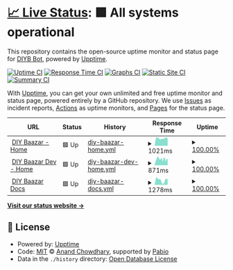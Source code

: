 # [📈 Live Status](https://diybaazar-bot.github.io/upptime): <!--live status--> **🟩 All systems operational**

This repository contains the open-source uptime monitor and status page for [DIYB Bot](diybaazar.com), powered by [Upptime](https://github.com/upptime/upptime).

[![Uptime CI](https://github.com/diybaazar-bot/upptime/workflows/Uptime%20CI/badge.svg)](https://github.com/diybaazar-bot/upptime/actions?query=workflow%3A%22Uptime+CI%22)
[![Response Time CI](https://github.com/diybaazar-bot/upptime/workflows/Response%20Time%20CI/badge.svg)](https://github.com/diybaazar-bot/upptime/actions?query=workflow%3A%22Response+Time+CI%22)
[![Graphs CI](https://github.com/diybaazar-bot/upptime/workflows/Graphs%20CI/badge.svg)](https://github.com/diybaazar-bot/upptime/actions?query=workflow%3A%22Graphs+CI%22)
[![Static Site CI](https://github.com/diybaazar-bot/upptime/workflows/Static%20Site%20CI/badge.svg)](https://github.com/diybaazar-bot/upptime/actions?query=workflow%3A%22Static+Site+CI%22)
[![Summary CI](https://github.com/diybaazar-bot/upptime/workflows/Summary%20CI/badge.svg)](https://github.com/diybaazar-bot/upptime/actions?query=workflow%3A%22Summary+CI%22)

With [Upptime](https://upptime.js.org), you can get your own unlimited and free uptime monitor and status page, powered entirely by a GitHub repository. We use [Issues](https://github.com/diybaazar-bot/upptime/issues) as incident reports, [Actions](https://github.com/diybaazar-bot/upptime/actions) as uptime monitors, and [Pages](https://diybaazar-bot.github.io/upptime) for the status page.

<!--start: status pages-->
<!-- This summary is generated by Upptime (https://github.com/upptime/upptime) -->
<!-- Do not edit this manually, your changes will be overwritten -->
<!-- prettier-ignore -->
| URL | Status | History | Response Time | Uptime |
| --- | ------ | ------- | ------------- | ------ |
| <img alt="" src="https://icons.duckduckgo.com/ip3/diybaazar.com.ico" height="13"> [DIY Baazar - Home](https://diybaazar.com) | 🟩 Up | [diy-baazar-home.yml](https://github.com/diybaazar-bot/diy-upptime/commits/HEAD/history/diy-baazar-home.yml) | <details><summary><img alt="Response time graph" src="./graphs/diy-baazar-home/response-time-week.png" height="20"> 1021ms</summary><br><a href="https://diybaazar-bot.github.io/diy-upptime/history/diy-baazar-home"><img alt="Response time 1096" src="https://img.shields.io/endpoint?url=https%3A%2F%2Fraw.githubusercontent.com%2Fdiybaazar-bot%2Fdiy-upptime%2FHEAD%2Fapi%2Fdiy-baazar-home%2Fresponse-time.json"></a><br><a href="https://diybaazar-bot.github.io/diy-upptime/history/diy-baazar-home"><img alt="24-hour response time 1219" src="https://img.shields.io/endpoint?url=https%3A%2F%2Fraw.githubusercontent.com%2Fdiybaazar-bot%2Fdiy-upptime%2FHEAD%2Fapi%2Fdiy-baazar-home%2Fresponse-time-day.json"></a><br><a href="https://diybaazar-bot.github.io/diy-upptime/history/diy-baazar-home"><img alt="7-day response time 1021" src="https://img.shields.io/endpoint?url=https%3A%2F%2Fraw.githubusercontent.com%2Fdiybaazar-bot%2Fdiy-upptime%2FHEAD%2Fapi%2Fdiy-baazar-home%2Fresponse-time-week.json"></a><br><a href="https://diybaazar-bot.github.io/diy-upptime/history/diy-baazar-home"><img alt="30-day response time 1080" src="https://img.shields.io/endpoint?url=https%3A%2F%2Fraw.githubusercontent.com%2Fdiybaazar-bot%2Fdiy-upptime%2FHEAD%2Fapi%2Fdiy-baazar-home%2Fresponse-time-month.json"></a><br><a href="https://diybaazar-bot.github.io/diy-upptime/history/diy-baazar-home"><img alt="1-year response time 1096" src="https://img.shields.io/endpoint?url=https%3A%2F%2Fraw.githubusercontent.com%2Fdiybaazar-bot%2Fdiy-upptime%2FHEAD%2Fapi%2Fdiy-baazar-home%2Fresponse-time-year.json"></a></details> | <details><summary><a href="https://diybaazar-bot.github.io/diy-upptime/history/diy-baazar-home">100.00%</a></summary><a href="https://diybaazar-bot.github.io/diy-upptime/history/diy-baazar-home"><img alt="All-time uptime 99.81%" src="https://img.shields.io/endpoint?url=https%3A%2F%2Fraw.githubusercontent.com%2Fdiybaazar-bot%2Fdiy-upptime%2FHEAD%2Fapi%2Fdiy-baazar-home%2Fuptime.json"></a><br><a href="https://diybaazar-bot.github.io/diy-upptime/history/diy-baazar-home"><img alt="24-hour uptime 100.00%" src="https://img.shields.io/endpoint?url=https%3A%2F%2Fraw.githubusercontent.com%2Fdiybaazar-bot%2Fdiy-upptime%2FHEAD%2Fapi%2Fdiy-baazar-home%2Fuptime-day.json"></a><br><a href="https://diybaazar-bot.github.io/diy-upptime/history/diy-baazar-home"><img alt="7-day uptime 100.00%" src="https://img.shields.io/endpoint?url=https%3A%2F%2Fraw.githubusercontent.com%2Fdiybaazar-bot%2Fdiy-upptime%2FHEAD%2Fapi%2Fdiy-baazar-home%2Fuptime-week.json"></a><br><a href="https://diybaazar-bot.github.io/diy-upptime/history/diy-baazar-home"><img alt="30-day uptime 99.61%" src="https://img.shields.io/endpoint?url=https%3A%2F%2Fraw.githubusercontent.com%2Fdiybaazar-bot%2Fdiy-upptime%2FHEAD%2Fapi%2Fdiy-baazar-home%2Fuptime-month.json"></a><br><a href="https://diybaazar-bot.github.io/diy-upptime/history/diy-baazar-home"><img alt="1-year uptime 99.81%" src="https://img.shields.io/endpoint?url=https%3A%2F%2Fraw.githubusercontent.com%2Fdiybaazar-bot%2Fdiy-upptime%2FHEAD%2Fapi%2Fdiy-baazar-home%2Fuptime-year.json"></a></details>
| <img alt="" src="https://icons.duckduckgo.com/ip3/dev.diybaazar.com.ico" height="13"> [DIY Baazar Dev - Home](https://dev.diybaazar.com) | 🟩 Up | [diy-baazar-dev-home.yml](https://github.com/diybaazar-bot/diy-upptime/commits/HEAD/history/diy-baazar-dev-home.yml) | <details><summary><img alt="Response time graph" src="./graphs/diy-baazar-dev-home/response-time-week.png" height="20"> 871ms</summary><br><a href="https://diybaazar-bot.github.io/diy-upptime/history/diy-baazar-dev-home"><img alt="Response time 1072" src="https://img.shields.io/endpoint?url=https%3A%2F%2Fraw.githubusercontent.com%2Fdiybaazar-bot%2Fdiy-upptime%2FHEAD%2Fapi%2Fdiy-baazar-dev-home%2Fresponse-time.json"></a><br><a href="https://diybaazar-bot.github.io/diy-upptime/history/diy-baazar-dev-home"><img alt="24-hour response time 1165" src="https://img.shields.io/endpoint?url=https%3A%2F%2Fraw.githubusercontent.com%2Fdiybaazar-bot%2Fdiy-upptime%2FHEAD%2Fapi%2Fdiy-baazar-dev-home%2Fresponse-time-day.json"></a><br><a href="https://diybaazar-bot.github.io/diy-upptime/history/diy-baazar-dev-home"><img alt="7-day response time 871" src="https://img.shields.io/endpoint?url=https%3A%2F%2Fraw.githubusercontent.com%2Fdiybaazar-bot%2Fdiy-upptime%2FHEAD%2Fapi%2Fdiy-baazar-dev-home%2Fresponse-time-week.json"></a><br><a href="https://diybaazar-bot.github.io/diy-upptime/history/diy-baazar-dev-home"><img alt="30-day response time 1082" src="https://img.shields.io/endpoint?url=https%3A%2F%2Fraw.githubusercontent.com%2Fdiybaazar-bot%2Fdiy-upptime%2FHEAD%2Fapi%2Fdiy-baazar-dev-home%2Fresponse-time-month.json"></a><br><a href="https://diybaazar-bot.github.io/diy-upptime/history/diy-baazar-dev-home"><img alt="1-year response time 1072" src="https://img.shields.io/endpoint?url=https%3A%2F%2Fraw.githubusercontent.com%2Fdiybaazar-bot%2Fdiy-upptime%2FHEAD%2Fapi%2Fdiy-baazar-dev-home%2Fresponse-time-year.json"></a></details> | <details><summary><a href="https://diybaazar-bot.github.io/diy-upptime/history/diy-baazar-dev-home">100.00%</a></summary><a href="https://diybaazar-bot.github.io/diy-upptime/history/diy-baazar-dev-home"><img alt="All-time uptime 99.80%" src="https://img.shields.io/endpoint?url=https%3A%2F%2Fraw.githubusercontent.com%2Fdiybaazar-bot%2Fdiy-upptime%2FHEAD%2Fapi%2Fdiy-baazar-dev-home%2Fuptime.json"></a><br><a href="https://diybaazar-bot.github.io/diy-upptime/history/diy-baazar-dev-home"><img alt="24-hour uptime 100.00%" src="https://img.shields.io/endpoint?url=https%3A%2F%2Fraw.githubusercontent.com%2Fdiybaazar-bot%2Fdiy-upptime%2FHEAD%2Fapi%2Fdiy-baazar-dev-home%2Fuptime-day.json"></a><br><a href="https://diybaazar-bot.github.io/diy-upptime/history/diy-baazar-dev-home"><img alt="7-day uptime 100.00%" src="https://img.shields.io/endpoint?url=https%3A%2F%2Fraw.githubusercontent.com%2Fdiybaazar-bot%2Fdiy-upptime%2FHEAD%2Fapi%2Fdiy-baazar-dev-home%2Fuptime-week.json"></a><br><a href="https://diybaazar-bot.github.io/diy-upptime/history/diy-baazar-dev-home"><img alt="30-day uptime 99.57%" src="https://img.shields.io/endpoint?url=https%3A%2F%2Fraw.githubusercontent.com%2Fdiybaazar-bot%2Fdiy-upptime%2FHEAD%2Fapi%2Fdiy-baazar-dev-home%2Fuptime-month.json"></a><br><a href="https://diybaazar-bot.github.io/diy-upptime/history/diy-baazar-dev-home"><img alt="1-year uptime 99.80%" src="https://img.shields.io/endpoint?url=https%3A%2F%2Fraw.githubusercontent.com%2Fdiybaazar-bot%2Fdiy-upptime%2FHEAD%2Fapi%2Fdiy-baazar-dev-home%2Fuptime-year.json"></a></details>
| <img alt="" src="https://icons.duckduckgo.com/ip3/docs.diybaazar.com.ico" height="13"> [DIY Baazar Docs](https://docs.diybaazar.com) | 🟩 Up | [diy-baazar-docs.yml](https://github.com/diybaazar-bot/diy-upptime/commits/HEAD/history/diy-baazar-docs.yml) | <details><summary><img alt="Response time graph" src="./graphs/diy-baazar-docs/response-time-week.png" height="20"> 1278ms</summary><br><a href="https://diybaazar-bot.github.io/diy-upptime/history/diy-baazar-docs"><img alt="Response time 1689" src="https://img.shields.io/endpoint?url=https%3A%2F%2Fraw.githubusercontent.com%2Fdiybaazar-bot%2Fdiy-upptime%2FHEAD%2Fapi%2Fdiy-baazar-docs%2Fresponse-time.json"></a><br><a href="https://diybaazar-bot.github.io/diy-upptime/history/diy-baazar-docs"><img alt="24-hour response time 1723" src="https://img.shields.io/endpoint?url=https%3A%2F%2Fraw.githubusercontent.com%2Fdiybaazar-bot%2Fdiy-upptime%2FHEAD%2Fapi%2Fdiy-baazar-docs%2Fresponse-time-day.json"></a><br><a href="https://diybaazar-bot.github.io/diy-upptime/history/diy-baazar-docs"><img alt="7-day response time 1278" src="https://img.shields.io/endpoint?url=https%3A%2F%2Fraw.githubusercontent.com%2Fdiybaazar-bot%2Fdiy-upptime%2FHEAD%2Fapi%2Fdiy-baazar-docs%2Fresponse-time-week.json"></a><br><a href="https://diybaazar-bot.github.io/diy-upptime/history/diy-baazar-docs"><img alt="30-day response time 1691" src="https://img.shields.io/endpoint?url=https%3A%2F%2Fraw.githubusercontent.com%2Fdiybaazar-bot%2Fdiy-upptime%2FHEAD%2Fapi%2Fdiy-baazar-docs%2Fresponse-time-month.json"></a><br><a href="https://diybaazar-bot.github.io/diy-upptime/history/diy-baazar-docs"><img alt="1-year response time 1689" src="https://img.shields.io/endpoint?url=https%3A%2F%2Fraw.githubusercontent.com%2Fdiybaazar-bot%2Fdiy-upptime%2FHEAD%2Fapi%2Fdiy-baazar-docs%2Fresponse-time-year.json"></a></details> | <details><summary><a href="https://diybaazar-bot.github.io/diy-upptime/history/diy-baazar-docs">100.00%</a></summary><a href="https://diybaazar-bot.github.io/diy-upptime/history/diy-baazar-docs"><img alt="All-time uptime 99.94%" src="https://img.shields.io/endpoint?url=https%3A%2F%2Fraw.githubusercontent.com%2Fdiybaazar-bot%2Fdiy-upptime%2FHEAD%2Fapi%2Fdiy-baazar-docs%2Fuptime.json"></a><br><a href="https://diybaazar-bot.github.io/diy-upptime/history/diy-baazar-docs"><img alt="24-hour uptime 100.00%" src="https://img.shields.io/endpoint?url=https%3A%2F%2Fraw.githubusercontent.com%2Fdiybaazar-bot%2Fdiy-upptime%2FHEAD%2Fapi%2Fdiy-baazar-docs%2Fuptime-day.json"></a><br><a href="https://diybaazar-bot.github.io/diy-upptime/history/diy-baazar-docs"><img alt="7-day uptime 100.00%" src="https://img.shields.io/endpoint?url=https%3A%2F%2Fraw.githubusercontent.com%2Fdiybaazar-bot%2Fdiy-upptime%2FHEAD%2Fapi%2Fdiy-baazar-docs%2Fuptime-week.json"></a><br><a href="https://diybaazar-bot.github.io/diy-upptime/history/diy-baazar-docs"><img alt="30-day uptime 99.96%" src="https://img.shields.io/endpoint?url=https%3A%2F%2Fraw.githubusercontent.com%2Fdiybaazar-bot%2Fdiy-upptime%2FHEAD%2Fapi%2Fdiy-baazar-docs%2Fuptime-month.json"></a><br><a href="https://diybaazar-bot.github.io/diy-upptime/history/diy-baazar-docs"><img alt="1-year uptime 99.94%" src="https://img.shields.io/endpoint?url=https%3A%2F%2Fraw.githubusercontent.com%2Fdiybaazar-bot%2Fdiy-upptime%2FHEAD%2Fapi%2Fdiy-baazar-docs%2Fuptime-year.json"></a></details>

<!--end: status pages-->

[**Visit our status website →**](https://diybaazar-bot.github.io/diy-upptime/)

## 📄 License

- Powered by: [Upptime](https://github.com/upptime/upptime)
- Code: [MIT](./LICENSE) © [Anand Chowdhary](https://anandchowdhary.com), supported by [Pabio](https://pabio.com)
- Data in the `./history` directory: [Open Database License](https://opendatacommons.org/licenses/odbl/1-0/)
